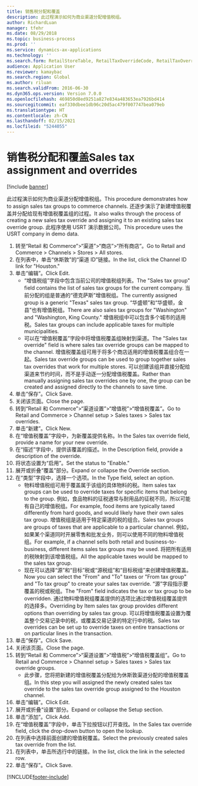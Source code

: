 ```yaml
---
title: 销售税分配和覆盖
description: 此过程演示如何为商业渠道分配增值税组。
author: RichardLuan
manager: tfehr
ms.date: 08/29/2018
ms.topic: business-process
ms.prod: ''
ms.service: dynamics-ax-applications
ms.technology: ''
ms.search.form: RetailStoreTable, RetailTaxOverrideCode, RetailTaxOverrideGroup
audience: Application User
ms.reviewer: kamaybac
ms.search.region: Global
ms.author: riluan
ms.search.validFrom: 2016-06-30
ms.dyn365.ops.version: Version 7.0.0
ms.openlocfilehash: 469850d8ed9251a827e834a483653ea7926bd414
ms.sourcegitcommit: eaf330dbee1db96c20d5ac479f007747bea079eb
ms.translationtype: HT
ms.contentlocale: zh-CN
ms.lasthandoff: 02/15/2021
ms.locfileid: "5244055"
---
```

# <a name="sales-tax-assignment-and-overrides"></a><span data-ttu-id="eedc9-103"> 销售税分配和覆盖</span><span class="sxs-lookup"><span data-stu-id="eedc9-103">Sales tax assignment and overrides</span></span>

[!include [banner](../../includes/banner.md)]

<span data-ttu-id="eedc9-104">此过程演示如何为商业渠道分配增值税组。</span><span class="sxs-lookup"><span data-stu-id="eedc9-104">This procedure demonstrates how to assign sales tax groups to commerce channels.</span></span> <span data-ttu-id="eedc9-105">还逐步演示了新建增值税覆盖并分配给现有增值税覆盖组的过程。</span><span class="sxs-lookup"><span data-stu-id="eedc9-105">It also walks through the process of creating a new sales tax override and assigning it to an existing sales tax override group.</span></span> <span data-ttu-id="eedc9-106">此程序使用 USRT 演示数据公司。</span><span class="sxs-lookup"><span data-stu-id="eedc9-106">This procedure uses the USRT company in demo data.</span></span>

1. <span data-ttu-id="eedc9-107">转至“Retail 和 Commerce”>“渠道”>“商店”>“所有商店”。</span><span class="sxs-lookup"><span data-stu-id="eedc9-107">Go to Retail and Commerce > Channels > Stores > All stores.</span></span>
2. <span data-ttu-id="eedc9-108">在列表中，单击“休斯敦”的“渠道 ID”链接。</span><span class="sxs-lookup"><span data-stu-id="eedc9-108">In the list, click the Channel ID link for "Houston."</span></span>
3. <span data-ttu-id="eedc9-109">单击“编辑”。</span><span class="sxs-lookup"><span data-stu-id="eedc9-109">Click Edit.</span></span>
    * <span data-ttu-id="eedc9-110">“增值税组”字段中包含当前公司的增值税组列表。</span><span class="sxs-lookup"><span data-stu-id="eedc9-110">The "Sales tax group" field contains the list of sales tax groups for the current company.</span></span> <span data-ttu-id="eedc9-111">当前分配的组是普通的“德克萨斯”增值税组。</span><span class="sxs-lookup"><span data-stu-id="eedc9-111">The currently assigned group is a generic "Texas" sales tax group.</span></span> <span data-ttu-id="eedc9-112">“华盛顿”和“华盛顿，金县”也有增值税组。</span><span class="sxs-lookup"><span data-stu-id="eedc9-112">There are also sales tax groups for "Washington" and "Washington, King County."</span></span> <span data-ttu-id="eedc9-113">增值税组中可以包含多个城市的适用税。</span><span class="sxs-lookup"><span data-stu-id="eedc9-113">Sales tax groups can include applicable taxes for multiple municipalities.</span></span>  
    * <span data-ttu-id="eedc9-114">可以在“增值税覆盖”字段中将增值税覆盖组映射到渠道。</span><span class="sxs-lookup"><span data-stu-id="eedc9-114">The "Sales tax override" field is where sales tax override groups can be mapped to the channel.</span></span> <span data-ttu-id="eedc9-115">增值税覆盖组可用于将多个商店适用的增值税覆盖组合在一起。</span><span class="sxs-lookup"><span data-stu-id="eedc9-115">Sales tax override groups can be used to group together sales tax overrides that work for multiple stores.</span></span> <span data-ttu-id="eedc9-116">可以创建该组并直接分配给渠道来节约时间，而不是手动逐一分配增值税覆盖。</span><span class="sxs-lookup"><span data-stu-id="eedc9-116">Rather than manually assigning sales tax overrides one by one, the group can be created and assigned directly to the channels to save time.</span></span>  
4. <span data-ttu-id="eedc9-117">单击“保存”。</span><span class="sxs-lookup"><span data-stu-id="eedc9-117">Click Save.</span></span>
5. <span data-ttu-id="eedc9-118">关闭该页面。</span><span class="sxs-lookup"><span data-stu-id="eedc9-118">Close the page.</span></span>
6. <span data-ttu-id="eedc9-119">转到“Retail 和 Commerce”>“渠道设置”>“增值税”>“增值税覆盖”。</span><span class="sxs-lookup"><span data-stu-id="eedc9-119">Go to Retail and Commerce > Channel setup > Sales taxes > Sales tax overrides.</span></span>
7. <span data-ttu-id="eedc9-120">单击“新建”。</span><span class="sxs-lookup"><span data-stu-id="eedc9-120">Click New.</span></span>
8. <span data-ttu-id="eedc9-121">在“增值税覆盖”字段中，为新覆盖提供名称。</span><span class="sxs-lookup"><span data-stu-id="eedc9-121">In the Sales tax override field, provide a name for your new override.</span></span>
9. <span data-ttu-id="eedc9-122">在“描述”字段中，提供该覆盖的描述。</span><span class="sxs-lookup"><span data-stu-id="eedc9-122">In the Description field, provide a description of the override.</span></span>
10. <span data-ttu-id="eedc9-123">将状态设置为“启用”。</span><span class="sxs-lookup"><span data-stu-id="eedc9-123">Set the status to "Enable."</span></span>
11. <span data-ttu-id="eedc9-124">展开或折叠“覆盖”部分。</span><span class="sxs-lookup"><span data-stu-id="eedc9-124">Expand or collapse the Override section.</span></span>
12. <span data-ttu-id="eedc9-125">在“类型”字段中，选择一个选项。</span><span class="sxs-lookup"><span data-stu-id="eedc9-125">In the Type field, select an option.</span></span>
    * <span data-ttu-id="eedc9-126">物料增值税组可用于覆盖属于该组的具体物料的税。</span><span class="sxs-lookup"><span data-stu-id="eedc9-126">Item sales tax groups can be used to override taxes for specific items that belong to the group.</span></span> <span data-ttu-id="eedc9-127">例如，食品物料的征税通常与耐用品的征税不同，所以可能有自己的增值税组。</span><span class="sxs-lookup"><span data-stu-id="eedc9-127">For example, food items are typically taxed differently from hard goods, and would likely have their own sales tax group.</span></span> <span data-ttu-id="eedc9-128">增值税组是适用于特定渠道的税的组合。</span><span class="sxs-lookup"><span data-stu-id="eedc9-128">Sales tax groups are groups of taxes that are applicable to a particular channel.</span></span> <span data-ttu-id="eedc9-129">例如，如果某个渠道同时开展零售和批发业务，则可以使用不同的物料增值税组。</span><span class="sxs-lookup"><span data-stu-id="eedc9-129">For example, if a channel sells both retail and business-to-business, different items sales tax groups may be used.</span></span> <span data-ttu-id="eedc9-130">将把所有适用的税映射到该增值税组。</span><span class="sxs-lookup"><span data-stu-id="eedc9-130">All the applicable taxes would be mapped to the sales tax group.</span></span>  
    * <span data-ttu-id="eedc9-131">现在可以选择“源”和“目标”税或“源税组”和“目标税组”来创建增值税覆盖。</span><span class="sxs-lookup"><span data-stu-id="eedc9-131">Now you can select the "From" and "To" taxes or "From tax group" and "To tax group" to create your sales tax override.</span></span> <span data-ttu-id="eedc9-132">“源”字段指示要覆盖的税或税组。</span><span class="sxs-lookup"><span data-stu-id="eedc9-132">The "From" field indicates the tax or tax group to be overridden.</span></span> <span data-ttu-id="eedc9-133">通过物料增值税组覆盖提供的选项比通过增值税组覆盖提供的选择多。</span><span class="sxs-lookup"><span data-stu-id="eedc9-133">Overriding by Item sales tax group provides different options than overriding by sales tax group.</span></span> <span data-ttu-id="eedc9-134">可以将增值税覆盖设置为覆盖整个交易记录中的税，或覆盖交易记录的特定行中的税。</span><span class="sxs-lookup"><span data-stu-id="eedc9-134">Sales tax overrides can be set up to override taxes on entire transactions or on particular lines in the transaction.</span></span>  
13. <span data-ttu-id="eedc9-135">单击“保存”。</span><span class="sxs-lookup"><span data-stu-id="eedc9-135">Click Save.</span></span>
14. <span data-ttu-id="eedc9-136">关闭该页面。</span><span class="sxs-lookup"><span data-stu-id="eedc9-136">Close the page.</span></span>
15. <span data-ttu-id="eedc9-137">转到“Retail 和 Commerce”>“渠道设置”>“增值税”>“增值税覆盖组”。</span><span class="sxs-lookup"><span data-stu-id="eedc9-137">Go to Retail and Commerce > Channel setup > Sales taxes > Sales tax override groups.</span></span>
    * <span data-ttu-id="eedc9-138">此步骤，您将把新建的增值税覆盖分配给为休斯敦渠道分配的增值税覆盖组。</span><span class="sxs-lookup"><span data-stu-id="eedc9-138">In this step you will assigned the newly created sales tax override to the sales tax override group assigned to the Houston channel.</span></span>  
16. <span data-ttu-id="eedc9-139">单击“编辑”。</span><span class="sxs-lookup"><span data-stu-id="eedc9-139">Click Edit.</span></span>
17. <span data-ttu-id="eedc9-140">展开或折叠“设置”部分。</span><span class="sxs-lookup"><span data-stu-id="eedc9-140">Expand or collapse the Setup section.</span></span>
18. <span data-ttu-id="eedc9-141">单击“添加”。</span><span class="sxs-lookup"><span data-stu-id="eedc9-141">Click Add.</span></span>
19. <span data-ttu-id="eedc9-142">在“增值税覆盖”字段中，单击下拉按钮以打开查找。</span><span class="sxs-lookup"><span data-stu-id="eedc9-142">In the Sales tax override field, click the drop-down button to open the lookup.</span></span>
20. <span data-ttu-id="eedc9-143">在列表中选择前面创建的增值税覆盖。</span><span class="sxs-lookup"><span data-stu-id="eedc9-143">Select the previously created sales tax override from the list.</span></span>
21. <span data-ttu-id="eedc9-144">在列表中，单击所选行中的链接。</span><span class="sxs-lookup"><span data-stu-id="eedc9-144">In the list, click the link in the selected row.</span></span>
22. <span data-ttu-id="eedc9-145">单击“保存”。</span><span class="sxs-lookup"><span data-stu-id="eedc9-145">Click Save.</span></span>



[!INCLUDE[footer-include](../../../includes/footer-banner.md)]